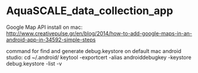 # AquaSCALE_data_collection_app

Google Map API install on mac: http://www.creativepulse.gr/en/blog/2014/how-to-add-google-maps-in-an-android-app-in-34592-simple-steps

command for find and generate debug.keystore on default mac android studio:
cd ~/.android/
keytool -exportcert -alias androiddebugkey -keystore debug.keystore -list -v
